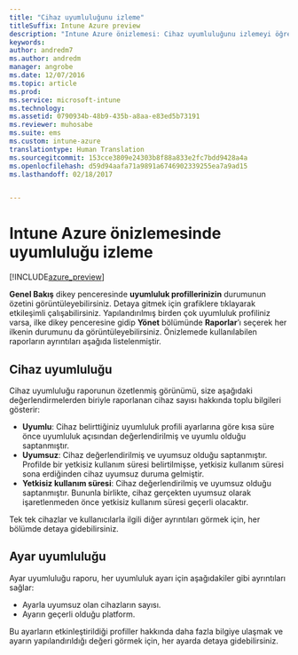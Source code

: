 ```yaml
---
title: "Cihaz uyumluluğunu izleme"
titleSuffix: Intune Azure preview
description: "Intune Azure önizlemesi: Cihaz uyumluluğunu izlemeyi öğrenin."
keywords: 
author: andredm7
ms.author: andredm
manager: angrobe
ms.date: 12/07/2016
ms.topic: article
ms.prod: 
ms.service: microsoft-intune
ms.technology: 
ms.assetid: 0790934b-48b9-435b-a8aa-e83ed5b73191
ms.reviewer: muhosabe
ms.suite: ems
ms.custom: intune-azure
translationtype: Human Translation
ms.sourcegitcommit: 153cce3809e24303b8f88a833e2fc7bdd9428a4a
ms.openlocfilehash: d59d94aafa71a9891a6746902339255ea7a9ad15
ms.lasthandoff: 02/18/2017


---
```

# <a name="how-to-monitor-compliance-in-intune-azure-preview"></a>Intune Azure önizlemesinde uyumluluğu izleme

[!INCLUDE[azure_preview](../includes/azure_preview.md)]

**Genel Bakış** dikey penceresinde **uyumluluk profillerinizin** durumunun özetini görüntüleyebilirsiniz.
Detaya gitmek için grafiklere tıklayarak etkileşimli çalışabilirsiniz. Yapılandırılmış birden çok uyumluluk profiliniz varsa, ilke dikey penceresine gidip **Yönet** bölümünde **Raporlar**’ı seçerek her ilkenin durumunu da görüntüleyebilirsiniz.  Önizlemede kullanılabilen raporların ayrıntıları aşağıda listelenmiştir.

##  <a name="device-compliance"></a>Cihaz uyumluluğu

Cihaz uyumluluğu raporunun özetlenmiş görünümü, size aşağıdaki değerlendirmelerden biriyle raporlanan cihaz sayısı hakkında toplu bilgileri gösterir:

- **Uyumlu**: Cihaz belirttiğiniz uyumluluk profili ayarlarına göre kısa süre önce uyumluluk açısından değerlendirilmiş ve uyumlu olduğu saptanmıştır.
- **Uyumsuz**: Cihaz değerlendirilmiş ve uyumsuz olduğu saptanmıştır.  Profilde bir yetkisiz kullanım süresi belirtilmişse, yetkisiz kullanım süresi sona erdiğinden cihaz uyumsuz duruma gelmiştir.
- **Yetkisiz kullanım süresi**: Cihaz değerlendirilmiş ve uyumsuz olduğu saptanmıştır. Bununla birlikte, cihaz gerçekten uyumsuz olarak işaretlenmeden önce yetkisiz kullanım süresi geçerli olacaktır.

Tek tek cihazlar ve kullanıcılarla ilgili diğer ayrıntıları görmek için, her bölümde detaya gidebilirsiniz.

## <a name="setting-compliance"></a>Ayar uyumluluğu

Ayar uyumluluğu raporu, her uyumluluk ayarı için aşağıdakiler gibi ayrıntıları sağlar:

- Ayarla uyumsuz olan cihazların sayısı.
- Ayarın geçerli olduğu platform.

Bu ayarların etkinleştirildiği profiller hakkında daha fazla bilgiye ulaşmak ve ayarın yapılandırıldığı değeri görmek için, her ayarda detaya gidebilirsiniz.

